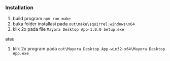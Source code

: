 ### Installation

1. build program `npm run make`
2. buka folder installasi pada `out\make\squirrel.windows\x64`
3. klik 2x pada file `Mayora Desktop App-1.0.0 Setup.exe`

atau

1. klik 2x program pada `out\Mayora Desktop App-win32-x64\Mayora Desktop App.exe`
